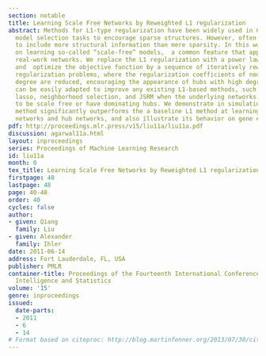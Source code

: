 ```yaml
---
section: notable
title: Learning Scale Free Networks by Reweighted L1 regularization
abstract: Methods for L1-type regularization have been widely used in Gaussian graphical
  model selection tasks to encourage sparse structures. However, often we would like
  to include more structural information than mere sparsity. In this work, we focus
  on learning so-called “scale-free” models,  a common feature that appears in many
  real-work networks. We replace the L1 regularization with a power law regularization
  and  optimize the objective function by a sequence of iteratively reweighted L1
  regularization problems, where the regularization coefficients of nodes with high
  degree are reduced, encouraging the appearance of hubs with high degree. Our method
  can be easily adapted to improve any existing L1-based methods, such as graphical
  lasso, neighborhood selection, and JSRM when the underlying networks are believed
  to be scale free or have dominating hubs. We demonstrate in simulation that our
  method significantly outperforms the a baseline L1 method at learning scale-free
  networks and hub networks, and also illustrate its behavior on gene expression data.
pdf: http://proceedings.mlr.press/v15/liu11a/liu11a.pdf
discussion: agarwal11a.html
layout: inproceedings
series: Proceedings of Machine Learning Research
id: liu11a
month: 0
tex_title: Learning Scale Free Networks by Reweighted L1 regularization
firstpage: 40
lastpage: 48
page: 40-48
order: 40
cycles: false
author:
- given: Qiang
  family: Liu
- given: Alexander
  family: Ihler
date: 2011-06-14
address: Fort Lauderdale, FL, USA
publisher: PMLR
container-title: Proceedings of the Fourteenth International Conference on Artificial
  Intelligence and Statistics
volume: '15'
genre: inproceedings
issued:
  date-parts:
  - 2011
  - 6
  - 14
# Format based on citeproc: http://blog.martinfenner.org/2013/07/30/citeproc-yaml-for-bibliographies/
---
```

